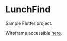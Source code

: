 # LunchFind

Sample Flutter project.

Wireframe accessible [here](https://www.figma.com/file/ZtACMm6nycCVSsTvRMmIpt/LunchFind-Demo?node-id=0%3A1&t=jibLN0NfdVrQwEHS-1).
